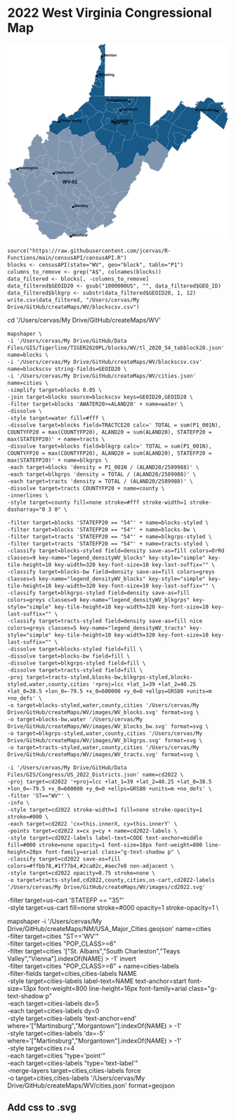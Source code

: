 
# 2022 West Virginia Congressional Map
![](images/cd2022.svg)


```{r}
source("https://raw.githubusercontent.com/jcervas/R-Functions/main/censusAPI/censusAPI.R")
blocks <- censusAPI(state="WV", geo="block", table="P1")
columns_to_remove <- grep("A$", colnames(blocks))
data_filtered <- blocks[, -columns_to_remove]
data_filtered$GEOID20 <- gsub("1000000US", "", data_filtered$GEO_ID)
data_filtered$blkgrp <- substr(data_filtered$GEOID20, 1, 12)
write.csv(data_filtered, "/Users/cervas/My Drive/GitHub/createMaps/WV/blockscsv.csv")
```

cd '/Users/cervas/My Drive/GitHub/createMaps/WV'

```
mapshaper \
-i '/Users/cervas/My Drive/GitHub/Data Files/GIS/Tigerline/TIGER2020PL/blocks/WV/tl_2020_54_tabblock20.json' name=blocks \
-i '/Users/cervas/My Drive/GitHub/createMaps/WV/blockscsv.csv' name=blockscsv string-fields=GEOID20 \
-i '/Users/cervas/My Drive/GitHub/createMaps/WV/cities.json' name=cities \
-simplify target=blocks 0.05 \
-join target=blocks source=blockscsv keys=GEOID20,GEOID20 \
-filter target=blocks 'AWATER20>=ALAND20' + name=water \
-dissolve \
-style target=water fill=#fff \
-dissolve target=blocks field=TRACTCE20 calc=' TOTAL = sum(P1_001N), COUNTYFP20 = max(COUNTYFP20), ALAND20 = sum(ALAND20), STATEFP20 = max(STATEFP20)' + name=tracts \
-dissolve target=blocks field=blkgrp calc=' TOTAL = sum(P1_001N), COUNTYFP20 = max(COUNTYFP20), ALAND20 = sum(ALAND20), STATEFP20 = max(STATEFP20)' + name=blkgrps \
-each target=blocks 'density = P1_001N / (ALAND20/2589988)' \
-each target=blkgrps 'density = TOTAL / (ALAND20/2589988)' \
-each target=tracts 'density = TOTAL / (ALAND20/2589988)' \
-dissolve target=tracts COUNTYFP20 + name=county \
-innerlines \
-style target=county fill=none stroke=#fff stroke-width=1 stroke-dasharray="0 3 0" \
```

```
-filter target=blocks 'STATEFP20 == "54"' + name=blocks-styled \
-filter target=blocks 'STATEFP20 == "54"' + name=blocks-bw \
-filter target=tracts 'STATEFP20 == "54"' + name=blkgrps-styled \
-filter target=tracts 'STATEFP20 == "54"' + name=tracts-styled \
-classify target=blocks-styled field=density save-as=fill colors=OrRd classes=9 key-name="legend_densityWV_blocks" key-style="simple" key-tile-height=10 key-width=320 key-font-size=10 key-last-suffix="" \
-classify target=blocks-bw field=density save-as=fill colors=greys classes=5 key-name="legend_densityWV_blocks" key-style="simple" key-tile-height=10 key-width=320 key-font-size=10 key-last-suffix="" \
-classify target=blkgrps-styled field=density save-as=fill colors=greys classes=9 key-name="legend_densityWV_blkgrps" key-style="simple" key-tile-height=10 key-width=320 key-font-size=10 key-last-suffix="" \
-classify target=tracts-styled field=density save-as=fill nice colors=greys classes=5 key-name="legend_densityWV_tracts" key-style="simple" key-tile-height=10 key-width=320 key-font-size=10 key-last-suffix="" \
-dissolve target=blocks-styled field=fill \
-dissolve target=blocks-bw field=fill \
-dissolve target=blkgrps-styled field=fill \
-dissolve target=tracts-styled field=fill \
-proj target=tracts-styled,blocks-bw,blkgrps-styled,blocks-styled,water,county,cities '+proj=lcc +lat_1=39 +lat_2=40.25 +lat_0=38.5 +lon_0=-79.5 +x_0=600000 +y_0=0 +ellps=GRS80 +units=m +no_defs' \
-o target=blocks-styled,water,county,cities '/Users/cervas/My Drive/GitHub/createMaps/WV/images/WV_blocks.svg' format=svg \
-o target=blocks-bw,water '/Users/cervas/My Drive/GitHub/createMaps/WV/images/WV_blocks_bw.svg' format=svg \
-o target=blkgrps-styled,water,county,cities '/Users/cervas/My Drive/GitHub/createMaps/WV/images/WV_blkgrps.svg' format=svg \
-o target=tracts-styled,water,county,cities '/Users/cervas/My Drive/GitHub/createMaps/WV/images/WV_tracts.svg' format=svg \
```

```
-i '/Users/cervas/My Drive/GitHub/Data Files/GIS/Congress/US_2022_Districts.json' name=cd2022 \
-proj target=cd2022 '+proj=lcc +lat_1=39 +lat_2=40.25 +lat_0=38.5 +lon_0=-79.5 +x_0=600000 +y_0=0 +ellps=GRS80 +units=m +no_defs' \
-filter 'ST=="WV"' \
-info \
-style target=cd2022 stroke-width=1 fill=none stroke-opacity=1 stroke=#000 \
-each target=cd2022 'cx=this.innerX, cy=this.innerY' \
-points target=cd2022 x=cx y=cy + name=cd2022-labels \
-style target=cd2022-labels label-text=CODE text-anchor=middle fill=#000 stroke=none opacity=1 font-size=18px font-weight=800 line-height=20px font-family=arial class="g-text-shadow p" \
-classify target=cd2022 save-as=fill colors=#ffbb78,#1f77b4,#2ca02c,#aec7e8 non-adjacent \
-style target=cd2022 opacity=0.75 stroke=none \
-o target=tracts-styled,cd2022,county,cities,us-cart,cd2022-labels '/Users/cervas/My Drive/GitHub/createMaps/WV/images/cd2022.svg'
```


-filter target=us-cart 'STATEFP == "35"' \
-style target=us-cart fill=none stroke=#000 opacity=1 stroke-opacity=1 \

mapshaper -i '/Users/cervas/My Drive/GitHub/createMaps/NM/USA_Major_Cities.geojson' name=cities \
-filter target=cities "ST=='WV'" \
-filter target=cities "POP_CLASS>=6" \
-filter target=cities '["St. Albans","South Charleston","Teays Valley","Vienna"].indexOf(NAME) > -1' invert \
-filter target=cities "POP_CLASS>=6" + name=cities-labels \
-filter-fields target=cities,cities-labels NAME \
-style target=cities-labels label-text=NAME text-anchor=start font-size=13px font-weight=800 line-height=16px font-family=arial class="g-text-shadow p" \
-each target=cities-labels dx=5 \
-each target=cities-labels dy=0 \
-style target=cities-labels 'text-anchor=end' where='["Martinsburg","Morgantown"].indexOf(NAME) > -1' \
-style target=cities-labels 'dx=-5' where='["Martinsburg","Morgantown"].indexOf(NAME) > -1' \
-style target=cities r=4 \
-each target=cities "type='point'" \
-each target=cities-labels "type='text-label'" \
-merge-layers target=cities,cities-labels force \
-o target=cities,cities-labels '/Users/cervas/My Drive/GitHub/createMaps/WV/cities.json' format=geojson


## Add css to .svg

<style media="screen,print">
/* Custom CSS */
.g-Shadow p {
    text-shadow: 1px 1px 0px rgba(254, 254, 254, .15);
}

.g-text-shadow {
    text-shadow: 1px 1px 1px rgba(254, 254, 254, 1), -1px 1px 1px rgba(254, 254, 254, 1), 1px -1px 1px rgba(254, 254, 254, 1), -1px -1px 1px rgba(254, 254, 254, 1);
}
</style>
